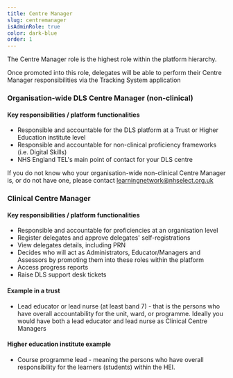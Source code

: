 ```yaml
---
title: Centre Manager
slug: centremanager
isAdminRole: true
color: dark-blue
order: 1
---
```

The Centre Manager role is the highest role within the platform hierarchy.​

Once promoted into this role, delegates will be able to perform their Centre Manager responsibilities via the Tracking System application​

<div class="nhsuk-grid-row nhsuk-card-group step1-double-roles">

<div class="nhsuk-grid-column-one-half nhsuk-card-group__item">

<div class="nhsuk-card">

### Organisation-wide DLS Centre Manager (non-clinical)​

<div class="nhsuk-card__content">

#### Key responsibilities / platform functionalities​

- Responsible and accountable for the DLS platform at a Trust or Higher Education institute level
- Responsible and accountable for non-clinical proficiency frameworks (i.e. Digital Skills)​
- NHS England TEL's main point of contact for your DLS centre​

If you do not know who your organisation-wide non-clinical Centre Manager is, or do not have one, please contact learningnetwork@nhselect.org.uk

</div>

</div>

</div>

<div class="nhsuk-grid-column-one-half nhsuk-card-group__item">

<div class="nhsuk-card">

### Clinical Centre Manager​

<div class="nhsuk-card__content">

#### Key responsibilities / platform functionalities​

- Responsible and accountable for proficiencies at an organisation level
- Register delegates and approve delegates' self-registrations ​
- View delegates details, including PRN​
- Decides who will act as Administrators, Educator/Managers and Assessors by promoting them into these roles within the platform​
- Access progress reports ​
- Raise DLS support desk tickets​

<div class="role_trust-example">

#### Example in a trust

- Lead educator or lead nurse (at least band 7)​ - that is the persons who have overall accountability for the unit, ward, or programme. Ideally you would have both a lead educator and lead nurse as Clinical Centre Managers​

#### Higher education institute example

- Course programme lead - meaning the persons who have overall responsibility for the learners (students) within the HEI.

</div>

</div>

</div>

</div>

</div>
